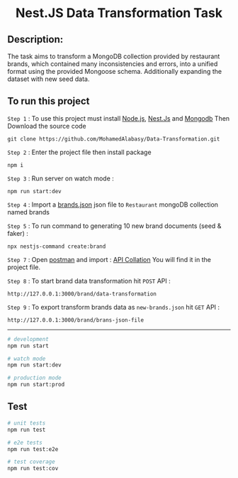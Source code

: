 <h1 align="center">Nest.JS Data Transformation Task</h1>

## Description:

The task aims to transform a MongoDB collection provided by restaurant brands, which contained many inconsistencies and errors, into a unified format using the provided Mongoose schema.
Additionally expanding the dataset with new seed data.

## To run this project

`Step 1` : To use this project must install [Node.js](https://nodejs.org/en/), [Nest.Js](https://nestjs.com/) and [Mongodb](https://www.mongodb.com/try/download/community) Then Download the source code

```
git clone https://github.com/MohamedAlabasy/Data-Transformation.git
```

`Step 2` : Enter the project file then install package

```
npm i
```

`Step 3` : Run server on watch mode :

```
npm run start:dev
```

`Step 4` : Import a [brands.json](https://github.com/MohamedAlabasy/Data-Transformation/blob/main/brands.json) json file to `Restaurant` mongoDB collection named brands

`Step 5` : To run command to generating 10 new brand documents (seed & faker) :

```
npx nestjs-command create:brand
```

`Step 7` : Open [postman](https://www.postman.com/downloads/) and import : [API Collation](https://github.com/MohamedAlabasy/Data-Transformation/blob/main/api_collection.json) You will find it in the project file.

`Step 8` : To start brand data transformation hit `POST` API :

```
http://127.0.0.1:3000/brand/data-transformation
```

`Step 9` : To export transform brands data as `new-brands.json` hit `GET` API :

```
http://127.0.0.1:3000/brand/brans-json-file
```

<hr>

```bash
# development
npm run start

# watch mode
npm run start:dev

# production mode
npm run start:prod
```

## Test

```bash
# unit tests
npm run test

# e2e tests
npm run test:e2e

# test coverage
npm run test:cov
```
